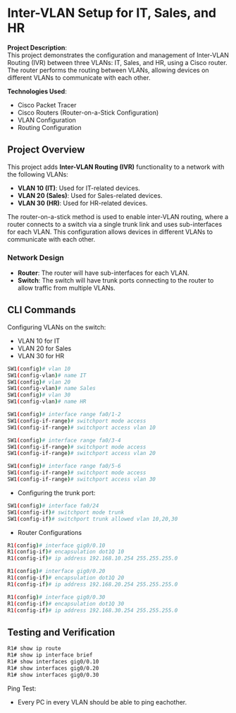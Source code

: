 # Inter-VLAN Setup for IT, Sales, and HR

**Project Description**:  
This project demonstrates the configuration and management of Inter-VLAN Routing (IVR) between three VLANs: IT, Sales, and HR, using a Cisco router. The router performs the routing between VLANs, allowing devices on different VLANs to communicate with each other.


**Technologies Used**:  
- Cisco Packet Tracer
- Cisco Routers (Router-on-a-Stick Configuration)
- VLAN Configuration
- Routing Configuration

## Project Overview

This project adds **Inter-VLAN Routing (IVR)** functionality to a network with the following VLANs:

- **VLAN 10 (IT)**: Used for IT-related devices.
- **VLAN 20 (Sales)**: Used for Sales-related devices.
- **VLAN 30 (HR)**: Used for HR-related devices.

The router-on-a-stick method is used to enable inter-VLAN routing, where a router connects to a switch via a single trunk link and uses sub-interfaces for each VLAN. This configuration allows devices in different VLANs to communicate with each other.

### **Network Design**

- **Router**: The router will have sub-interfaces for each VLAN.
- **Switch**: The switch will have trunk ports connecting to the router to allow traffic from multiple VLANs.


## CLI Commands
Configuring VLANs on the switch:

- VLAN 10 for IT
- VLAN 20 for Sales
- VLAN 30 for HR

```bash
SW1(config)# vlan 10
SW1(config-vlan)# name IT
SW1(config)# vlan 20
SW1(config-vlan)# name Sales
SW1(config)# vlan 30
SW1(config-vlan)# name HR

SW1(config)# interface range fa0/1-2
SW1(config-if-range)# switchport mode access
SW1(config-if-range)# switchport access vlan 10

SW1(config)# interface range fa0/3-4
SW1(config-if-range)# switchport mode access
SW1(config-if-range)# switchport access vlan 20

SW1(config)# interface range fa0/5-6
SW1(config-if-range)# switchport mode access
SW1(config-if-range)# switchport access vlan 30
```
- Configuring the trunk port:
```bash
SW1(config)# interface fa0/24
SW1(config-if)# switchport mode trunk
SW1(config-if)# switchport trunk allowed vlan 10,20,30
```
- Router Configurations
```bash
R1(config)# interface gig0/0.10
R1(config-if)# encapsulation dot1Q 10
R1(config-if)# ip address 192.168.10.254 255.255.255.0

R1(config)# interface gig0/0.20
R1(config-if)# encapsulation dot1Q 20
R1(config-if)# ip address 192.168.20.254 255.255.255.0

R1(config)# interface gig0/0.30
R1(config-if)# encapsulation dot1Q 30
R1(config-if)# ip address 192.168.30.254 255.255.255.0
```
## Testing and Verification
```bash
R1# show ip route
R1# show ip interface brief
R1# show interfaces gig0/0.10
R1# show interfaces gig0/0.20
R1# show interfaces gig0/0.30
```
Ping Test:
- Every PC in every VLAN should be able to ping eachother.
